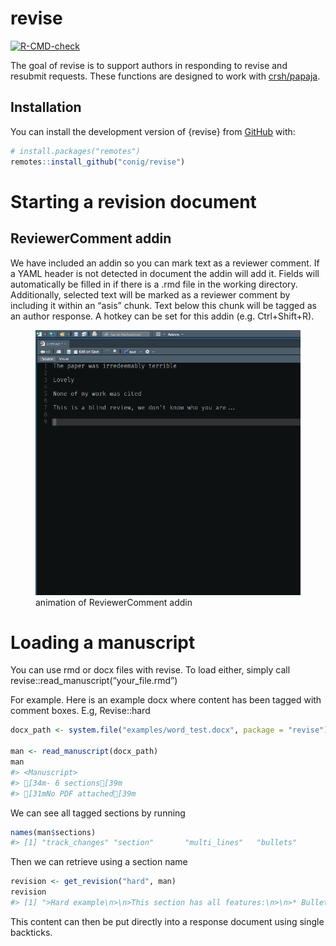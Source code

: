 
<!-- README.md is generated from README.Rmd. Please edit that file -->

# revise

<!-- badges: start -->

[![R-CMD-check](https://github.com/conig/revise/workflows/R-CMD-check/badge.svg)](https://github.com/conig/revise/actions)
<!-- badges: end -->

The goal of revise is to support authors in responding to revise and
resubmit requests. These functions are designed to work with
[crsh/papaja](https://github.com/crsh/papaja).

## Installation

You can install the development version of {revise} from
[GitHub](https://github.com/conig/revise) with:

``` r
# install.packages("remotes")
remotes::install_github("conig/revise")
```

# Starting a revision document

## ReviewerComment addin

We have included an addin so you can mark text as a reviewer comment. If
a YAML header is not detected in document the addin will add it. Fields
will automatically be filled in if there is a .rmd file in the working
directory. Additionally, selected text will be marked as a reviewer
comment by including it within an “asis” chunk. Text below this chunk
will be tagged as an author response. A hotkey can be set for this addin
(e.g. Ctrl+Shift+R).

<figure>
<img src="man/figures/README/ReviewerComment.gif"
alt="animation of ReviewerComment addin" />
<figcaption aria-hidden="true">animation of ReviewerComment
addin</figcaption>
</figure>

# Loading a manuscript

You can use rmd or docx files with revise. To load either, simply call
revise::read_manuscript(“your_file.rmd”)

For example. Here is an example docx where content has been tagged with
comment boxes. E.g, Revise::hard

``` r
docx_path <- system.file("examples/word_test.docx", package = "revise")

man <- read_manuscript(docx_path)
man
#> <Manuscript>
#> [34m- 6 sections[39m
#> [31mNo PDF attached[39m
```

We can see all tagged sections by running

``` r
names(man$sections)
#> [1] "track_changes" "section"       "multi_lines"   "bullets"       "hard"          "numbered"
```

Then we can retrieve using a section name

``` r
revision <- get_revision("hard", man)
revision
#> [1] ">Hard example\n>\n>This section has all features:\n>\n>* Bullet1\n>\n>* Bullet2\n>\n>* Bullet3\n>\n>Some more text is here."
```

This content can then be put directly into a response document using
single backticks.
